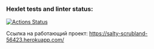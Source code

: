 ### Hexlet tests and linter status:

[![Actions Status](https://github.com/Denesterio/frontend-project-lvl4/workflows/hexlet-check/badge.svg)](https://github.com/Denesterio/frontend-project-lvl4/actions)

Ссылка на работающий проект: https://salty-scrubland-56423.herokuapp.com/
